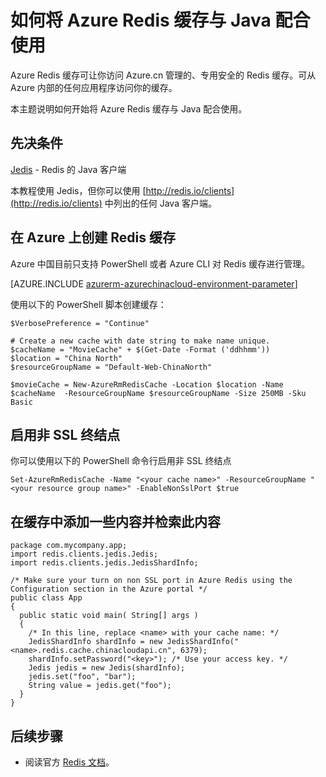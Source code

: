 <properties
	pageTitle="如何将 Azure Redis 缓存与 Java 配合使用"
	description="开始将 Azure Redis 缓存与 Java 配合使用"
	services="redis-cache"
	documentationCenter=""
	authors="steved0x"
	manager="dwrede"
	editor=""/>

<tags
	ms.service="cache"
	ms.date="03/04/2016"
	wacn.date="04/01/2016"/>

# 如何将 Azure Redis 缓存与 Java 配合使用

Azure Redis 缓存可让你访问 Azure.cn 管理的、专用安全的 Redis 缓存。可从 Azure 内部的任何应用程序访问你的缓存。

本主题说明如何开始将 Azure Redis 缓存与 Java 配合使用。


## 先决条件

[Jedis](https://github.com/xetorthio/jedis) - Redis 的 Java 客户端

本教程使用 Jedis，但你可以使用 [http://redis.io/clients](http://redis.io/clients) 中列出的任何 Java 客户端。


## 在 Azure 上创建 Redis 缓存

Azure 中国目前只支持 PowerShell 或者 Azure CLI 对 Redis 缓存进行管理。

[AZURE.INCLUDE [azurerm-azurechinacloud-environment-parameter](../includes/azurerm-azurechinacloud-environment-parameter.md)]

使用以下的 PowerShell 脚本创建缓存：

	$VerbosePreference = "Continue"

	# Create a new cache with date string to make name unique. 
	$cacheName = "MovieCache" + $(Get-Date -Format ('ddhhmm')) 
	$location = "China North"
	$resourceGroupName = "Default-Web-ChinaNorth"
	
	$movieCache = New-AzureRmRedisCache -Location $location -Name $cacheName  -ResourceGroupName $resourceGroupName -Size 250MB -Sku Basic


## 启用非 SSL 终结点


你可以使用以下的 PowerShell 命令行启用非 SSL 终结点

	Set-AzureRmRedisCache -Name "<your cache name>" -ResourceGroupName "<your resource group name>" -EnableNonSslPort $true


## 在缓存中添加一些内容并检索此内容

	package com.mycompany.app;
	import redis.clients.jedis.Jedis;
	import redis.clients.jedis.JedisShardInfo;

	/* Make sure your turn on non SSL port in Azure Redis using the Configuration section in the Azure portal */
	public class App
	{
	  public static void main( String[] args )
	  {
        /* In this line, replace <name> with your cache name: */
	    JedisShardInfo shardInfo = new JedisShardInfo("<name>.redis.cache.chinacloudapi.cn", 6379);
	    shardInfo.setPassword("<key>"); /* Use your access key. */
	    Jedis jedis = new Jedis(shardInfo);
     	jedis.set("foo", "bar");
     	String value = jedis.get("foo");
	  }
	}


## 后续步骤

- 阅读官方 [Redis 文档](http://redis.io/documentation)。


<!--Image references-->
[1]: ./media/cache-java-get-started/cache01.png
[2]: ./media/cache-java-get-started/cache02.png
[3]: ./media/cache-java-get-started/cache03.png
[4]: ./media/cache-java-get-started/cache04.png

<!---HONumber=71-->